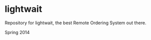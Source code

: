 lightwait
=========

Repository for lightwait, the best Remote Ordering System out there.

Spring 2014